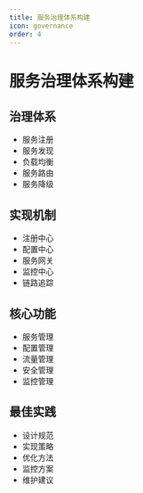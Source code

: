 ```yaml
---
title: 服务治理体系构建
icon: governance
order: 4
---
```


# 服务治理体系构建

## 治理体系
- 服务注册
- 服务发现
- 负载均衡
- 服务路由
- 服务降级

## 实现机制
- 注册中心
- 配置中心
- 服务网关
- 监控中心
- 链路追踪

## 核心功能
- 服务管理
- 配置管理
- 流量管理
- 安全管理
- 监控管理

## 最佳实践
- 设计规范
- 实现策略
- 优化方法
- 监控方案
- 维护建议
